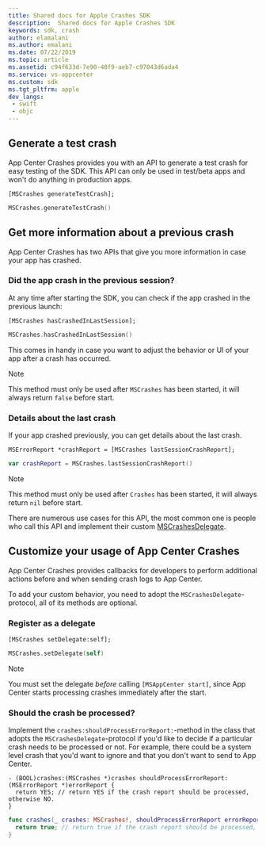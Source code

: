 ```yaml
---
title: Shared docs for Apple Crashes SDK
description:  Shared docs for Apple Crashes SDK
keywords: sdk, crash
author: elamalani
ms.author: emalani
ms.date: 07/22/2019
ms.topic: article
ms.assetid: c94f633d-7e90-40f9-aeb7-c97043d6ada4
ms.service: vs-appcenter
ms.custom: sdk
ms.tgt_pltfrm: apple
dev_langs:  
 - swift
 - objc
---
```


## Generate a test crash

App Center Crashes provides you with an API to generate a test crash for easy testing of the SDK. This API can only be used in test/beta apps and won't do anything in production apps.

```objc
[MSCrashes generateTestCrash];
```
```swift
MSCrashes.generateTestCrash()
```

## Get more information about a previous crash

App Center Crashes has two APIs that give you more information in case your app has crashed.

### Did the app crash in the previous session?

At any time after starting the SDK, you can check if the app crashed in the previous launch:

```objc
[MSCrashes hasCrashedInLastSession];
```
```swift
MSCrashes.hasCrashedInLastSession()
```

This comes in handy in case you want to adjust the behavior or UI of your app after a crash has occurred.

> [!NOTE]
> This method must only be used after `MSCrashes` has been started, it will always return `false` before start.

### Details about the last crash

If your app crashed previously, you can get details about the last crash.

```objc
MSErrorReport *crashReport = [MSCrashes lastSessionCrashReport];
```
```swift
var crashReport = MSCrashes.lastSessionCrashReport()
```

> [!NOTE]
> This method must only be used after `Crashes` has been started, it will always return `nil` before start.

There are numerous use cases for this API, the most common one is people who call this API and implement their custom [MSCrashesDelegate](#customize-your-usage-of-app-center-crashes).

## Customize your usage of App Center Crashes

App Center Crashes provides callbacks for developers to perform additional actions before and when sending crash logs to App Center.

To add your custom behavior, you need to adopt the `MSCrashesDelegate`-protocol, all of its methods are optional.

### Register as a delegate

```objc
[MSCrashes setDelegate:self];
```
```swift
MSCrashes.setDelegate(self)
```

> [!NOTE]
> You must set the delegate *before* calling `[MSAppCenter start]`, since App Center starts processing crashes immediately after the start.

### Should the crash be processed?

Implement the `crashes:shouldProcessErrorReport:`-method in the class that adopts the `MSCrashesDelegate`-protocol if you'd like to decide if a particular crash needs to be processed or not. For example, there could be a system level crash that you'd want to ignore and that you don't want to send to App Center.

```objc
- (BOOL)crashes:(MSCrashes *)crashes shouldProcessErrorReport:(MSErrorReport *)errorReport {
  return YES; // return YES if the crash report should be processed, otherwise NO.
}
```
```swift
func crashes(_ crashes: MSCrashes!, shouldProcessErrorReport errorReport: MSErrorReport!) -> Bool {
  return true; // return true if the crash report should be processed, otherwise false.
}
```

